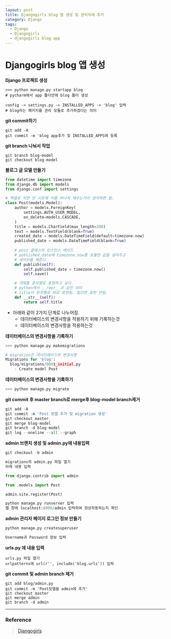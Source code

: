 ```yaml
---
layout: post
title: Djangogirls blog 앱 생성 및 관리자에 추가
category: Django
tags:
  - Django
  - Djangogirls
  - djangogirls blog app
---
```






# Djangogirls blog 앱 생성

**Django 프로젝트 생성**

```
>>> python manage.py startapp blog
# pycharm에서 app 폴더안에 blog 폴더 생성

config -> settings.py -> INSTALLED_APPS -> 'blog' 입력
# blog라는 패키지를 관리 모듈로 추가하겠다는 의미
```



**git commit하기**

```
git add -A
git commit -m 'blog app추가 및 INSTALLED_APPS에 등록
```



**git branch 나눠서 작업**

```
git branch blog-model
git checkout blog-model
```



**블로그 글 모델 만들기**

```python
from datetime import timezone
from django.db import models
from django.conf import settings

# 엑셀로 치면 빈 시트에 이름 하나씩 채우는거라 생각하면 됨.
class Post(models.Model):
    author = models.ForeignKey(
        settings.AUTH_USER_MODEL,
        on_delete=models.CASCADE,
    )
    title = models.CharField(max_length=200)
    text = models.TextField(blank=True)
    created_date = models.DateTimeField(default=timezone.now)
    published_date = models.DateTimeField(blank=True)
    
	# post 클래스의 인스턴스 메서드
    # published_date에 timezone.now를 호출한 값을 넣어주고 
    # 세이브를 해준다.
    def publish(self):
        self.published_date = timezone.now()
        self.save()

    # 객체를 문자열로 표현하고 싶다.
    # python에서 __repr__과 같은 의미
    # title이 문자열로 바로 표현됨. 없으면 표현 안됨.
    def __str__(self):
        return self.title
```



- 아래와 같이 2가지 단계로 나누어짐.
  - 데이터베이스의 변경사항을 적용하기 위해 기록하는것
  - 데이터베이스의 변경사항을 적용하는것



**데이터베이스의 변경사항을 기록하기**

```python
>>> python manage.py makemigrations

# migration은 데이터베이스의 변경사항
Migrations for 'blog':
  blog/migrations/0001_initial.py
    - Create model Post

```



**데이터베이스의 변경사항을 기록하기**

```python
>>> python manage.py migrate
```



**git commit 후 master branch로 merge후 blog-model branch제거**

```python
git add -A
git commit -m 'Post 모델 추가 및 migration 생성'
git checkout master
git merge blog-model
git branch -d blog-model
git log --oneline --all --graph
```



**admin 브랜치 생성 및 admin.py에 내용입력**

```python
git checkout -b admin

migrations의 admin.py 파일 열기
아래 내용 입력

from django.contrib import admin

from .models import Post

admin.site.register(Post)

python manage.py runserver 입력
웹 창에 localhost:8000/admin 입력하여 정상작동하는지 확인
```



**admin 관리자 페이지 로그인 정보 만들기**

```python
python manage.py createsuperuser

Username과 Password 정보 입력
```



**urls.py 에 내용 입력**

```
urls.py 파일 열기
urlpatterns에 url(r'', include('blog.urls')) 입력
```



**git commit 및 admin branch 제거**

```
git add blog/admin.py
git commit -m 'Post모델을 admin에 추가'
git checkout master
git merge admin
git branch -d admin
```



---

### Reference

> [Djangogirls](https://tutorial.djangogirls.org/ko/django_models/)

